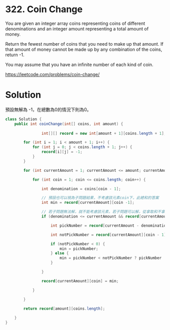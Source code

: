 # 322. Coin Change
You are given an integer array coins representing coins of different denominations and an integer amount representing a total amount of money.

Return the fewest number of coins that you need to make up that amount. If that amount of money cannot be made up by any combination of the coins, return -1.

You may assume that you have an infinite number of each kind of coin.  

https://leetcode.com/problems/coin-change/

# Solution
預設無解為 -1，在總數為0的情況下則為0。
```java
class Solution {
    public int coinChange(int[] coins, int amount) {
        
        		int[][] record = new int[amount + 1][coins.length + 1];

		for (int i = 1; i < amount + 1; i++) {
			for (int j = 0; j < coins.length + 1; j++) {
				record[i][j] = -1;
			}
		}

		for (int currentAmount = 1; currentAmount <= amount; currentAmount++) {

			for (int coin = 1; coin <= coins.length; coin++) {

				int denomination = coins[coin - 1];

                // 預設也可以視為子問題結果，不考慮該元素coin下，此總和的答案
				int min = record[currentAmount][coin -1];

                // 若子問題無法解，就不能考慮該元素，若子問題可以解，從拿取和不拿取該元素的結果中，取較小值
				if (denomination <= currentAmount && record[currentAmount - denomination][coin] != -1) {

					int pickNumber = record[currentAmount - denomination][coin] + 1;

					int notPickNumber = record[currentAmount][coin - 1];

					if (notPickNumber < 0) {
						min = pickNumber;
					} else {
						min = pickNumber < notPickNumber ? pickNumber : notPickNumber;
					}

				}

				record[currentAmount][coin] = min;

			}

		}

		return record[amount][coins.length];
	
    }
}
```